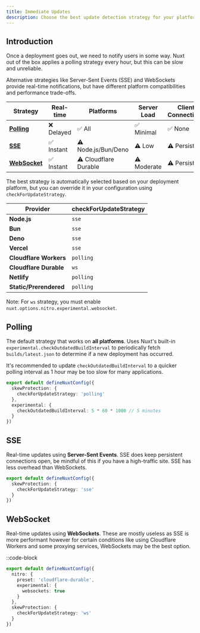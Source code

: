 ```yaml
---
title: Immediate Updates
description: Choose the best update detection strategy for your platform.
---
```


## Introduction

Once a deployment goes out, we need to notify users in some way. Nuxt out of the box applies a polling strategy every hour, but this can be slow and unreliable.

Alternative strategies like Server-Sent Events (SSE) and WebSockets provide real-time notifications, but have different platform compatibilities and performance trade-offs.

| Strategy                    | Real-time | Platforms | Server Load | Client Connections                    |
|-----------------------------|-----------|-----------|-------------|---------------------------------------|
| **[Polling](#polling)**     | ❌ Delayed | ✅ All | ✅ Minimal   | ✅ None                                |
| **[SSE](#sse)**             | ✅ Instant | ⚠️ Node.js/Bun/Deno | ⚠️ Low      | ⚠️ Persistent |
| **[WebSocket](#websocket)** | ✅ Instant | ⚠️ Cloudflare Durable | ⚠️ Moderate | ⚠️ Persistent |

The best strategy is automatically selected based on your deployment platform, but you can override it in your configuration using
`checkForUpdateStrategy`.

| Provider                | checkForUpdateStrategy |
|-------------------------|---|
| **Node.js**             | `sse` |
| **Bun**                 | `sse` |
| **Deno**                | `sse` |
| **Vercel**              | `sse` |
| **Cloudflare Workers**  | `polling` |
| **Cloudflare Durable**  | `ws` |
| **Netlify**             | `polling` |
| **Static/Prerendered**  | `polling` |

Note: For `ws` strategy, you must enable `nuxt.options.nitro.experimental.websocket`.

## Polling

The default strategy that works on **all platforms**. Uses Nuxt's built-in `experimental.checkOutdatedBuildInterval` to periodically fetch `builds/latest.json`
to determine if a new deployment has occurred.

It's recommended to update `checkOutdatedBuildInterval` to a quicker polling interval as 1 hour may be too slow for many applications.

```ts [nuxt.config.ts]
export default defineNuxtConfig({
  skewProtection: {
    checkForUpdateStrategy: 'polling'
  },
  experimental: {
    checkOutdatedBuildInterval: 5 * 60 * 1000 // 5 minutes
  }
})
```

## SSE

Real-time updates using **Server-Sent Events**. SSE does keep persistent connections open, be mindful of this if you have a high-traffic site.
SSE has less overhead than WebSockets.

```ts [nuxt.config.ts]
export default defineNuxtConfig({
  skewProtection: {
    checkForUpdateStrategy: 'sse'
  }
})
```

## WebSocket

Real-time updates using **WebSockets**. These are mostly useless as SSE is more performant however for certain
conditions like using Cloudflare Workers and some proxying services, WebSockets may be the best option.

::code-block

```ts [Cloudflare Durable Objects]
export default defineNuxtConfig({
  nitro: {
    preset: 'cloudflare-durable',
    experimental: {
      websockets: true
    }
  },
  skewProtection: {
    checkForUpdateStrategy: 'ws'
  }
})
```
